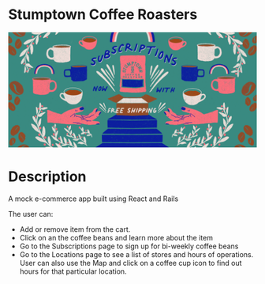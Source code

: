 <h1>Stumptown Coffee Roasters</h1>
<img src="src/photos/header.png">
<h1>Description</h1>
<p>A mock e-commerce app built using React and Rails</p> 
<p>The user can: </p>
<ul>
  <li>Add or remove item from the cart.</li>
  <li>Click on an the coffee beans and learn more about the item</li>
  <li>Go to the Subscriptions page to sign up for bi-weekly coffee beans</li>
  <li>Go to the Locations page to see a list of stores and hours of operations. User can also use the Map and click on a coffee cup icon to find out hours for that particular location.  </li>
  </ul>
